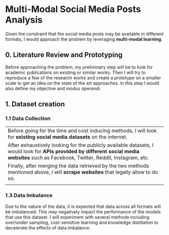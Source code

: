 # Multi-Modal Social Media Posts Analysis

Given the constraint that the social media posts may be available in different formats, I would approach the problem by leveraging **multi-modal learning**.

## 0. Literature Review and Prototyping
Before approaching the problem, my preliminary step will be to look for academic publications on existing or similar works. Then I will try to reproduce a few of the research works and create a prototype on a smaller scale to get an idea on the state of the art approaches. In this step I would also define my objective and modus operandi.

## 1. Dataset creation
### 1.1 Data Collection
|  |
|-------|
| Before going for the time and cost inducing methods, I will look for **existing social media datasets** on the internet. |
| After exhaustively looking for the publicly available datasets, I would look for **APIs provided by different social media websites** such as Facebook, Twitter, Reddit, Instagram, etc. |
| Finally, after merging the data retrieved by the two methods mentioned above, I will **scrape websites** that legally allow to do so. |
||

### 1.3 Data Imbalance

Due to the nature of the data, it is expected that data across all formats will be imbalanced. This may negatively impact the performance of the models that use this dataset. I will experiment with several methods including over/under sampling, cost-sensitive learning and knowledge distillation to decelerate the effects of data imbalance.


